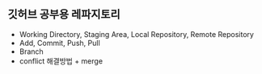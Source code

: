 ## 깃허브 공부용 레파지토리

- Working Directory, Staging Area, Local Repository, Remote Repository
- Add, Commit, Push, Pull
- Branch
- conflict 해결방법 + merge

